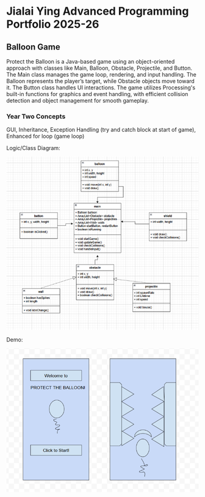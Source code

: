 # Jialai Ying Advanced Programming Portfolio 2025-26
## Balloon Game
Protect the Balloon is a Java-based game using an object-oriented approach with classes like Main, Balloon, Obstacle, Projectile, and Button. The Main class manages the game loop, rendering, and input handling. The Balloon represents the player’s target, while Obstacle objects move toward it. The Button class handles UI interactions. The game utilizes Processing's built-in functions for graphics and event handling, with efficient collision detection and object management for smooth gameplay.
### Year Two Concepts
GUI, Inheritance, Exception Handling (try and catch block at start of game), Enhanced for loop (game loop)

Logic/Class Diagram:

![](https://github.com/JialaiY/advanceprogrammingportfolio/blob/main/images/better%20calss%20diagram.png?raw=true)

Demo:

![](https://github.com/JialaiY/advanceprogrammingportfolio/blob/main/images/better%20mockup.png?raw=true)

